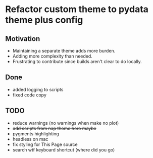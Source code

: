 # Refactor custom theme to pydata theme plus config

## Motivation

- Maintaining a separate theme adds more burden.
- Adding more complexity than needed.
- Frustrating to contribute since builds aren't clear to do locally.

## Done

- added logging to scripts
- fixed code copy

## TODO

- reduce warnings (no warnings when make no plot)
- ~~add scripts from nap theme here maybe~~
- pygments highlighting
- headless on mac
- fix styling for This Page source
- search wtf keyboard shortcut (where did you go)
